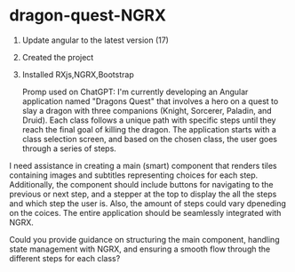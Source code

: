 # dragon-quest-NGRX

1) Update angular to the latest version (17)
2) Created the project
3) Installed RXjs,NGRX,Bootstrap


   Promp used on ChatGPT:
I'm currently developing an Angular application named "Dragons Quest" that involves a hero on a quest to slay a dragon with three companions (Knight, Sorcerer, Paladin, and Druid). Each class follows a unique path with specific steps until they reach the final goal of killing the dragon. The application starts with a class selection screen, and based on the chosen class, the user goes through a series of steps.

I need assistance in creating a main (smart) component that renders tiles containing images and subtitles representing choices for each step. Additionally, the component should include buttons for navigating to the previous or next step, and a stepper at the top to display the all the steps and which step the user is. Also, the amount of steps could vary dpeneding on the coices. The entire application should be seamlessly integrated with NGRX.

Could you provide guidance on structuring the main component, handling state management with NGRX, and ensuring a smooth flow through the different steps for each class?
      
